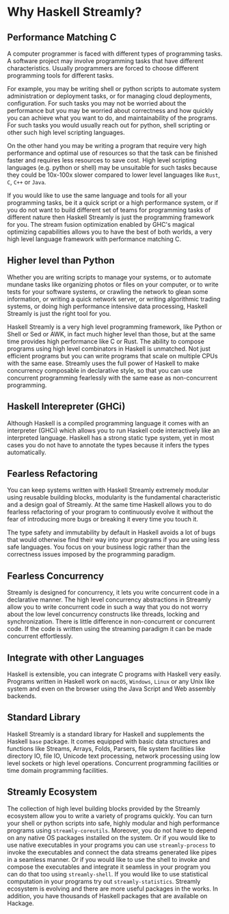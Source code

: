 <!--
(c) 2022, Composewell Technologies.
SPDX-License-Identifer: BSD-3-Clause
-->

# Why Haskell Streamly?

## Performance Matching C

A computer programmer is faced with different types of programming tasks. A
software project may involve programming tasks that have different
characteristics. Usually programmers are forced to choose different programming
tools for different tasks.

For example, you may be writing shell or python scripts to automate system
administration or deployment tasks, or for managing cloud deployments,
configuration. For such tasks you may not be worried about the performance but
you may be worried about correctness and how quickly you can achieve what you
want to do, and maintainability of the programs. For such tasks you would
usually reach out for python, shell scripting or other such high level
scripting languages.

On the other hand you may be writing a program that require very high
performance and optimal use of resources so that the task can be finished
faster and requires less resources to save cost. High level scripting languages
(e.g. python or shell) may be unsuitable for such tasks because they could be
10x-100x slower compared to lower level languages like `Rust`, `C`, `C++` or
`Java`.

If you would like to use the same language and tools for all your
programming tasks, be it a quick script or a high performance system,
or if you do not want to build different set of teams for programming
tasks of different nature then Haskell Streamly is just the programming
framework for you. The stream fusion optimization enabled by GHC's
magical optimizing capabilities allows you to have the best of both
worlds, a very high level language framework with performance matching
C.

## Higher level than Python

Whether you are writing scripts to manage your systems, or to automate mundane
tasks like organizing photos or files on your computer, or to write tests for
your software systems, or crawling the network to glean some information, or
writing a quick network server, or writing algorithmic trading systems, or
doing high performance intensive data processing, Haskell Streamly is just the
right tool for you.

Haskell Streamly is a very high level programming framework, like Python or
Shell or Sed or AWK, in fact much higher level than those, but at the same time
provides high performance like C or Rust. The ability to compose programs using
high level combinators in Haskell is unmatched. Not just efficient programs but
you can write programs that scale on multiple CPUs with the same ease. Streamly
uses the full power of Haskell to make concurrency composable in declarative
style, so that you can use concurrent programming fearlessly with the same ease
as non-concurrent programming.

## Haskell Interepreter (GHCi)

Although Haskell is a compiled programming language it comes with an
interpreter (GHCi) which allows you to run Haskell code interactively like an
interpreted language. Haskell has a strong static type system, yet in most
cases you do not have to annotate the types because it infers the types
automatically.

## Fearless Refactoring

You can keep systems written with Haskell Streamly extremely modular using
reusable building blocks, modularity is the fundamental characteristic and
a design goal of Streamly. At the same time Haskell allows you to do fearless
refactoring of your program to continuously evolve it without the fear of
introducing more bugs or breaking it every time you touch it.

The type safety and immutability by default in Haskell avoids a lot of bugs
that would otherwise find their way into your programs if you are using less
safe languages. You focus on your business logic rather than the correctness
issues imposed by the programming paradigm.

## Fearless Concurrency

Streamly is designed for concurrency, it lets you write concurrent
code in a declarative manner. The high level concurrency abstractions
in Streamly allow you to write concurrent code in such a way that
you do not worry about the low level concurrency constructs like
threads, locking and synchronization. There is little difference in
non-concurrent or concurrent code. If the code is written using the
streaming paradigm it can be made concurrent effortlessly.

## Integrate with other Languages

Haskell is extensible, you can integrate C programs with Haskell very easily.
Programs written in Haskell work on `macOS`, `Windows`, `Linux` or any Unix
like system and even on the browser using the Java Script and Web assembly
backends.

## Standard Library

Haskell Streamly is a standard library for Haskell and supplements the Haskell
`base` package. It comes equipped with basic data structures and functions like
Streams, Arrays, Folds, Parsers, file system facilities like directory IO, file
IO, Unicode text processing, network processing using low level sockets or high
level operations. Concurrent programming facilities or time domain programming
facilities.

## Streamly Ecosystem

The collection of high level building blocks provided by the Streamly ecosystem
allow you to write a variety of programs quickly. You can turn your shell or
python scripts into safe, highly modular and high performance programs using
`streamly-coreutils`. Moreover, you do not have to depend on any native OS
packages installed on the system. Or if you would like to use native
executables in your programs you can use `streamly-process` to invoke the
executables and connect the data streams generated like pipes in a seamless
manner. Or if you would like to use the shell to invoke and compose the
executables and integrate it seamless in your program you can do that too using
`streamly-shell`. If you would like to use statistical computation in your
programs try out `streamly-statistics`. Streamly ecosystem is evolving and
there are more useful packages in the works. In addition, you have thousands of
Haskell packages that are available on Hackage.
